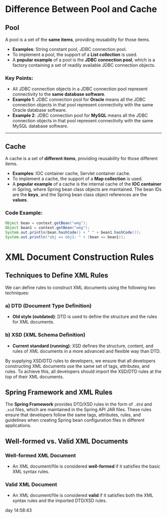 # Difference Between Pool and Cache

## Pool
A pool is a set of the **same items**, providing reusability for those items.

- **Examples**: String constant pool, JDBC connection pool.
- To implement a pool, the support of a **List collection** is used.
- A **popular example** of a pool is the **JDBC connection pool**, which is a factory containing a set of readily available JDBC connection objects.

### Key Points:
- All JDBC connection objects in a JDBC connection pool represent connectivity to the **same database software**.
- **Example 1**: JDBC connection pool for **Oracle** means all the JDBC connection objects in that pool represent connectivity with the same Oracle database software.
- **Example 2**: JDBC connection pool for **MySQL** means all the JDBC connection objects in that pool represent connectivity with the same MySQL database software.

---

## Cache
A cache is a set of **different items**, providing reusability for those different items.

- **Examples**: IOC container cache, Servlet container cache.
- To implement a cache, the support of a **Map collection** is used.
- A **popular example** of a cache is the internal cache of the **IOC container** in Spring, where Spring bean class objects are maintained. The bean IDs are the **keys**, and the Spring bean class object references are the **values**.

### Code Example:
```java
Object bean = context.getBean("wmg");
Object bean1 = context.getBean("wmg");
System.out.println(bean.hashCode() + " " + bean1.hashCode());
System.out.println("obj == obj1: " + (bean == bean1));
```
# XML Document Construction Rules

## Techniques to Define XML Rules

We can define rules to construct XML documents using the following two techniques:

### a) DTD (Document Type Definition)
- **Old style (outdated)**: DTD is used to define the structure and the rules for XML documents.
  
### b) XSD (XML Schema Definition)
- **Current standard (running)**: XSD defines the structure, content, and rules of XML documents in a more advanced and flexible way than DTD.

By supplying XSD/DTD rules to developers, we ensure that all developers constructing XML documents use the same set of tags, attributes, and rules. To achieve this, all developers should import the XSD/DTD rules at the top of their XML documents.

## Spring Framework and XML Rules

The **Spring Framework** provides DTD/XSD rules in the form of `.dtd` and `.xsd` files, which are maintained in the Spring API JAR files. These rules ensure that developers follow the same tags, attributes, rules, and guidelines when creating Spring bean configuration files in different applications.

## Well-formed vs. Valid XML Documents

### Well-formed XML Document
- An XML document/file is considered **well-formed** if it satisfies the basic XML syntax rules.

### Valid XML Document
- An XML document/file is considered **valid** if it satisfies both the XML syntax rules and the imported DTD/XSD rules.

day 14:58:43